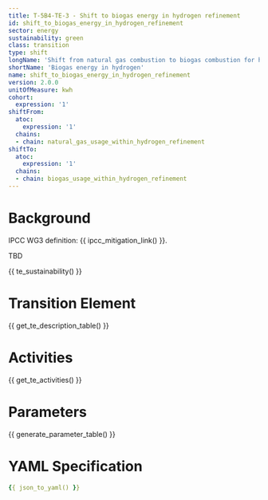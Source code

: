```yaml
---
title: T-5B4-TE-3 - Shift to biogas energy in hydrogen refinement
id: shift_to_biogas_energy_in_hydrogen_refinement
sector: energy
sustainability: green
class: transition
type: shift
longName: 'Shift from natural gas combustion to biogas combustion for hydrogen refinement energy use'
shortName: 'Biogas energy in hydrogen'
name: shift_to_biogas_energy_in_hydrogen_refinement                
version: 2.0.0
unitOfMeasure: kwh
cohort:
  expression: '1'
shiftFrom:
  atoc:
    expression: '1'
  chains:
  - chain: natural_gas_usage_within_hydrogen_refinement
shiftTo:
  atoc:
    expression: '1'
  chains:
  - chain: biogas_usage_within_hydrogen_refinement
---
```


# Background

IPCC WG3 definition: {{ ipcc_mitigation_link() }}.

TBD




{{ te_sustainability() }}

# Transition Element

{{ get_te_description_table() }}




# Activities

{{ get_te_activities() }}


# Parameters

{{ generate_parameter_table() }}


# YAML Specification

```yaml
{{ json_to_yaml() }}
```
